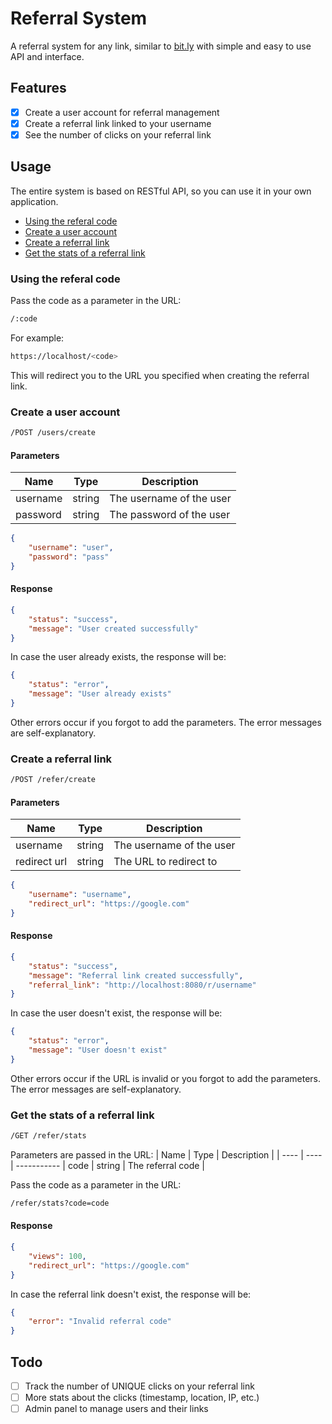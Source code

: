 # Referral System
A referral system for any link, similar to [bit.ly](https://bitly.com/) with simple and easy to use API and interface.

## Features
- [x] Create a user account for referral management
- [x] Create a referral link linked to your username
- [x] See the number of clicks on your referral link

## Usage
The entire system is based on RESTful API, so you can use it in your own application.

- [Using the referal code](#using-the-referal-code)
- [Create a user account](#create-a-user-account)
- [Create a referral link](#create-a-referral-link)
- [Get the stats of a referral link](#get-the-stats-of-a-referral-link)


<a id="using-the-referal-code">

### Using the referal code
Pass the code as a parameter in the URL:
```bash
/:code
```
For example:
```bash
https://localhost/<code>
```
This will redirect you to the URL you specified when creating the referral link.


<a id="create-a-user-account">

### Create a user account
```bash
/POST /users/create
```
#### Parameters
| Name | Type | Description |
| ---- | ---- | ----------- |
| username | string | The username of the user |
| password | string | The password of the user |

```json
{
    "username": "user",
    "password": "pass"
}
```

#### Response
```json
{
    "status": "success",
    "message": "User created successfully"
}
```
In case the user already exists, the response will be:
```json
{
    "status": "error",
    "message": "User already exists"
}
```
Other errors occur if you forgot to add the parameters. The error messages are self-explanatory.

<a id="create-a-referral-link">

### Create a referral link
```bash
/POST /refer/create
```
#### Parameters
| Name | Type | Description |
| ---- | ---- | ----------- |
| username | string | The username of the user |
| redirect url | string | The URL to redirect to |

```json
{
    "username": "username",
    "redirect_url": "https://google.com"
}
```

#### Response
```json
{
    "status": "success",
    "message": "Referral link created successfully",
    "referral_link": "http://localhost:8080/r/username"
}
```
In case the user doesn't exist, the response will be:
```json
{
    "status": "error",
    "message": "User doesn't exist"
}
```
Other errors occur if the URL is invalid or you forgot to add the parameters. The error messages are self-explanatory.

<a id="get-the-stats-of-a-referral-link">

### Get the stats of a referral link
```bash
/GET /refer/stats
```
Parameters are passed in the URL:
| Name | Type | Description |
| ---- | ---- | ----------- |
code | string | The referral code |

Pass the code as a parameter in the URL:
```bash
/refer/stats?code=code
```

#### Response
```json
{
    "views": 100,
    "redirect_url": "https://google.com"
}
```

In case the referral link doesn't exist, the response will be:
```json
{
    "error": "Invalid referral code"
}
```

## Todo
- [ ] Track the number of UNIQUE clicks on your referral link
- [ ] More stats about the clicks (timestamp, location, IP, etc.)
- [ ] Admin panel to manage users and their links